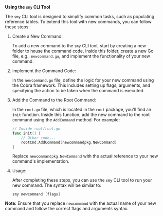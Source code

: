 **Using the `smy` CLI Tool**

The `smy` CLI tool is designed to simplify common tasks, such as populating reference tables. To extend this tool with new commands, you can follow these steps:

1. Create a New Command:

   To add a new command to the `smy` CLI tool, start by creating a new folder to house the command code. Inside this folder, create a new Go file, e.g., `newcommand.go`, and implement the functionality of your new command.

2. Implement the Command Code:

   In the `newcommand.go` file, define the logic for your new command using the Cobra framework. This includes setting up flags, arguments, and specifying the action to be taken when the command is executed.

3. Add the Command to the Root Command:

   In the `root.go` file, which is located in the `root` package, you'll find an `init` function. Inside this function, add the new command to the root command using the `AddCommand` method. For example:

   ```go
   // Inside root/root.go
   func init() {
       // Other code...
       rootCmd.AddCommand(newcommandpkg.NewCommand)
   }
   ```

   Replace `newcommandpkg.NewCommand` with the actual reference to your new command's implementation.

4. Usage:

   After completing these steps, you can use the `smy` CLI tool to run your new command. The syntax will be similar to:

   ```
   smy newcommand [flags]
   ```

**Note:** Ensure that you replace `newcommand` with the actual name of your new command and follow the correct flags and arguments syntax.